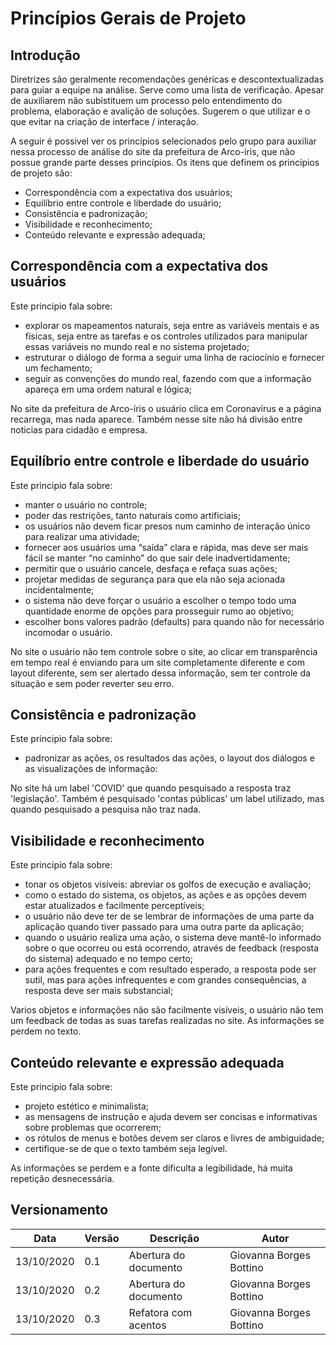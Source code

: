 # Princípios Gerais de Projeto
## Introdução 

Diretrizes são geralmente recomendações genéricas e descontextualizadas para guiar a equipe na análise. Serve como uma lista de verificação. Apesar de auxiliarem não subistituem um processo pelo entendimento do problema, elaboração e avalição de soluções. Sugerem o que utilizar e o que evitar na criação de interface / interação.

A seguir é possivel ver os princípios selecionados pelo grupo para auxiliar nessa processo de análise do site da prefeitura de Arco-íris, que não possue grande parte desses princípios.  Os itens que definem os princípios de projeto são:
- Correspondência com a expectativa dos usuários;
- Equilíbrio entre controle e liberdade do usuário;
- Consistência e padronização;
- Visibilidade e reconhecimento;
- Conteúdo relevante e expressão adequada;

## Correspondência com a expectativa dos usuários
Este principio fala sobre:
- explorar os mapeamentos naturais, seja entre as variáveis mentais e as físicas, seja entre as tarefas e os controles utilizados para manipular essas variáveis no mundo real e no sistema projetado; 
- estruturar o diálogo de forma a seguir uma linha de raciocínio e fornecer um fechamento;
- seguir as convenções do mundo real, fazendo com que a informação apareça em uma ordem natural e lógica;


No site da prefeitura de Arco-íris o usuário clica em Coronavírus e a página recarrega, mas nada aparece. Também nesse site não há divisão entre noticias para cidadão e empresa. 

## Equilíbrio entre controle e liberdade do usuário
Este principio fala sobre:
- manter o usuário no controle;
- poder das restrições, tanto naturais como artificiais;
- os usuários não devem ficar presos num caminho de interação único para realizar uma atividade;
- fornecer aos usuários uma “saída” clara e rápida, mas deve ser mais fácil se manter “no caminho” do que sair dele inadvertidamente;
- permitir que o usuário cancele, desfaça e refaça suas ações;
- projetar medidas de segurança para que ela não seja acionada incidentalmente;
- o sistema não deve forçar o usuário a escolher o tempo todo uma quantidade enorme de opções para prosseguir rumo ao objetivo;
- escolher bons valores padrão (defaults) para quando não for necessário incomodar o usuário.

No site o usuário não tem controle sobre o site, ao clicar em transparência em tempo real é enviando para um site completamente diferente e com layout diferente, sem ser alertado dessa informação, sem ter controle da situação e sem poder reverter seu erro.

## Consistência e padronização
Este principio fala sobre:
- padronizar as ações, os resultados das ações, o layout dos diálogos e as visualizações de informação:

No site há um label 'COVID' que quando pesquisado a resposta traz 'legislação'. Também é pesquisado 'contas públicas' um label utilizado, mas quando pesquisado a pesquisa não traz nada. 

##  Visibilidade e reconhecimento
Este principio fala sobre:
- tonar os objetos visíveis: abreviar os golfos de execução e avaliação;
- como o estado do sistema, os objetos, as ações e as opções devem estar atualizados e facilmente perceptíveis;
- o usuário não deve ter de se lembrar de informações de uma parte da aplicação quando tiver passado para uma outra parte da aplicação;
- quando o usuário realiza uma ação, o sistema deve mantê-lo informado sobre o que ocorreu ou está ocorrendo, através de feedback (resposta do sistema) adequado e no tempo certo;
- para ações frequentes e com resultado esperado, a resposta pode ser sutil, mas para ações infrequentes e com grandes consequências, a resposta deve ser mais substancial;

Varios objetos e informações não são facilmente visíveis, o usuário não tem um feedback de todas as suas tarefas realizadas no site. As informações se perdem no texto. 

## Conteúdo relevante e expressão adequada
Este principio fala sobre:
- projeto estético e minimalista;
- as mensagens de instrução e ajuda devem ser concisas e informativas sobre problemas que ocorrerem;
- os rótulos de menus e botões devem ser claros e livres de ambiguidade;
- certifique-se de que o texto também seja legível.

As informações se perdem e a fonte dificulta a legibilidade, há muita repetição desnecessária.

## Versionamento

| Data | Versão | Descrição | Autor |
|------|------|------|------|
|13/10/2020|0.1|Abertura do documento |Giovanna Borges Bottino|
|13/10/2020|0.2|Abertura do documento |Giovanna Borges Bottino|
|13/10/2020|0.3|Refatora com acentos |Giovanna Borges Bottino|